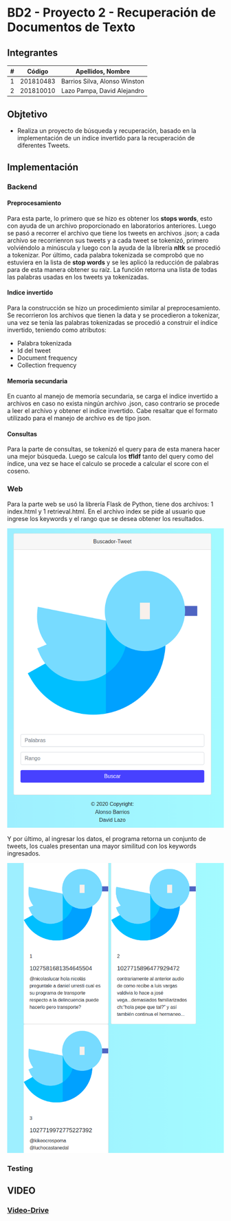# BD2 - Proyecto 2 - Recuperación de Documentos de Texto
## Integrantes
|  **#** | **Código** | **Apellidos, Nombre** |
| :---: | :---: | :---: |
|  1 | 201810483 | Barrios Silva, Alonso Winston |
|  2 | 201810010 | Lazo Pampa, David Alejandro |
## Objtetivo
- Realiza un proyecto de búsqueda y recuperación, basado en la implementación de un índice invertido para la recuperación de diferentes Tweets.

## Implementación
### Backend
#### Preprocesamiento
Para esta parte, lo primero que se hizo es obtener los __stops words__, esto con ayuda de un archivo proporcionado en laboratorios anteriores. Luego se pasó a recorrer el archivo que tiene los tweets en archivos .json; a cada archivo se recorrienron sus tweets y a cada tweet se tokenizó, primero volviéndolo a minúscula y luego con la ayuda de la librería **nltk** se procedió a tokenizar. Por último, cada palabra tokenizada se comprobó que no estuviera en la lista de **stop words** y se les aplicó la reducción de palabras para de esta manera obtener su raíz. La función retorna una lista de todas las palabras usadas en los tweets ya tokenizadas.
  
#### Indice invertido
Para la construcción se hizo un procedimiento similar al preprocesamiento. Se recorrieron los archivos que tienen la data y se procedieron a tokenizar, una vez se tenía las palabras tokenizadas se procedió a construir el índice invertido, teniendo como atributos: 
- Palabra tokenizada
- Id del tweet
- Document frequency
- Collection frequency

#### Memoria secundaria
En cuanto al manejo de memoría secundaria, se carga el indice invertido a archivos en caso no exista ningún archivo .json, caso contrario se procede a leer el archivo y obtener el indice invertido. Cabe resaltar que el formato utilizado para el manejo de archivo es de tipo json.

#### Consultas
Para la parte de consultas, se tokenizó el query para de esta manera hacer una mejor búsqueda. Luego se calcula los **tfIdf** tanto del query como del índice, una vez se hace el calculo se procede a calcular el score con el coseno.

### Web
Para la parte web se usó la librería Flask de Python, tiene dos archivos: 1 index.html y 1 retrieval.html. En el archivo index se pide al usuario que ingrese los keywords y el rango que se desea obtener los resultados.

![Index](./rmd_img/index.png)

Y por último, al ingresar los datos, el programa retorna un conjunto de tweets, los cuales presentan una mayor similitud con los keywords ingresados.

![Index](./rmd_img/retrieval.png)

### Testing
## VIDEO
### [Video-Drive](https://drive.google.com/drive/folders/1vZ7tdqb6LJqwmy5G427KBPlN7ooUIkd9?usp=sharing)
